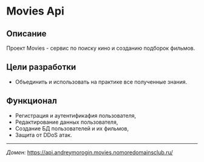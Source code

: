 # Movies Api

## Описание 
Проект Movies - сервис по поиску кино и созданию подборок фильмов.

## Цели разработки
- Объединить и использовать на практике все полученные знания.

## Функционал
- Регистрация и аутентификафия пользователя,
- Редактирование данных пользователя,
- Создание БД пользователей и их фильмов,
- Защита от DDoS атак.
----------------------------------------------------------
*Домен:* https://api.andreymorogin.movies.nomoredomainsclub.ru/
